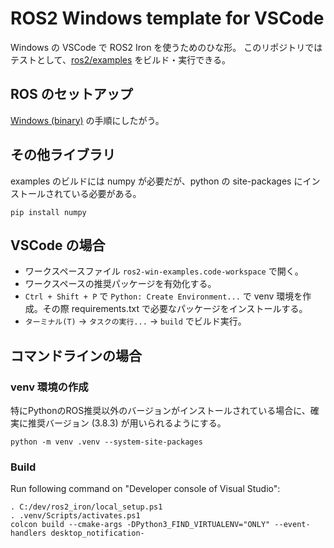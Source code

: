 # ROS2 Windows template for VSCode

Windows の VSCode で ROS2 Iron を使うためのひな形。
このリポジトリではテストとして、[ros2/examples](https://github.com/ros2/examples/tree/iron) をビルド・実行できる。


## ROS のセットアップ

[Windows (binary)](https://docs.ros.org/en/iron/Installation/Windows-Install-Binary.html) の手順にしたがう。


## その他ライブラリ

examples のビルドには numpy が必要だが、python の site-packages にインストールされている必要がある。

```
pip install numpy
```

## VSCode の場合

- ワークスペースファイル `ros2-win-examples.code-workspace` で開く。
- ワークスペースの推奨パッケージを有効化する。
- `Ctrl + Shift + P` で `Python: Create Environment...` で venv 環境を作成。その際 requirements.txt で必要なパッケージをインストールする。
- `ターミナル(T)` -> `タスクの実行...` -> `build` でビルド実行。

## コマンドラインの場合

### venv 環境の作成

特にPythonのROS推奨以外のバージョンがインストールされている場合に、確実に推奨バージョン (3.8.3) が用いられるようにする。

```
python -m venv .venv --system-site-packages
```

### Build

Run following command on "Developer console of Visual Studio":

```
. C:/dev/ros2_iron/local_setup.ps1
. .venv/Scripts/activates.ps1
colcon build --cmake-args -DPython3_FIND_VIRTUALENV="ONLY" --event-handlers desktop_notification-
```
